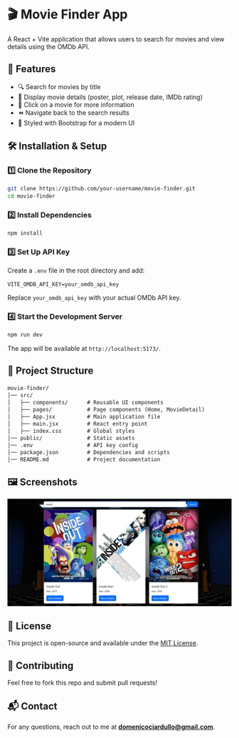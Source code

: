 # 🎬 Movie Finder App

A React + Vite application that allows users to search for movies and view details using the OMDb API.

## 🚀 Features

- 🔍 Search for movies by title
- 📜 Display movie details (poster, plot, release date, IMDb rating)
- 📌 Click on a movie for more information
- ⏪ Navigate back to the search results
- 🎨 Styled with Bootstrap for a modern UI

## 🛠️ Installation & Setup

### 1️⃣ Clone the Repository

```bash
git clone https://github.com/your-username/movie-finder.git
cd movie-finder
```

### 2️⃣ Install Dependencies

```bash
npm install
```

### 3️⃣ Set Up API Key

Create a `.env` file in the root directory and add:

```env
VITE_OMDB_API_KEY=your_omdb_api_key
```

Replace `your_omdb_api_key` with your actual OMDb API key.

### 4️⃣ Start the Development Server

```bash
npm run dev
```

The app will be available at `http://localhost:5173/`.

## 📁 Project Structure

```
movie-finder/
│── src/
│   ├── components/      # Reusable UI components
│   ├── pages/           # Page components (Home, MovieDetail)
│   ├── App.jsx          # Main application file
│   ├── main.jsx         # React entry point
│   ├── index.css        # Global styles
│── public/              # Static assets
│── .env                 # API key config
│── package.json         # Dependencies and scripts
│── README.md            # Project documentation
```

## 🖼️ Screenshots

![Movie Finder Screenshot](public/img/movie-finder-app.jpg)

## 📜 License

This project is open-source and available under the [MIT License](LICENSE).

## 🤝 Contributing

Feel free to fork this repo and submit pull requests!

## 📬 Contact

For any questions, reach out to me at **domenicociardullo@gmail.com**.
